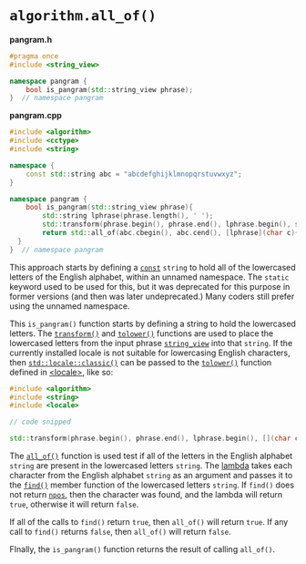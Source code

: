 # `algorithm.all_of()`

**pangram.h**
```cpp
#pragma once
#include <string_view>

namespace pangram {
    bool is_pangram(std::string_view phrase);
}  // namespace pangram
```

**pangram.cpp**

```cpp
#include <algorithm>
#include <cctype>
#include <string>

namespace {
    const std::string abc = "abcdefghijklmnopqrstuvwxyz";
}

namespace pangram {
    bool is_pangram(std::string_view phrase){
        std::string lphrase(phrase.length(), ' ');
        std::transform(phrase.begin(), phrase.end(), lphrase.begin(), std::tolower);
        return std::all_of(abc.cbegin(), abc.cend(), [lphrase](char c){ return lphrase.find(c) != std::string::npos; });
  }
}  // namespace pangram
```

This approach starts by defining a [`const`][const] `string` to hold all of the lowercased letters of the English alphabet, within an unnamed namespace.
The `static` keyword used to be used for this, but it was deprecated for this purpose in former versions (and then was later undeprecated.)
Many coders still prefer using the unnamed namespace.

This `is_pangram()` function starts by defining a string to hold the lowercased letters.
The [`transform()`][transform] and [`tolower()`][tolower] functions are used to place the lowercased letters from the input phrase [`string_view`][stringview] into that `string`.
If the currently installed locale is not suitable for lowercasing English characters, then [`std::locale::classic()`][locale-classic] can be passed to the [`tolower()`][tolower-locale] function defined in [&lt;locale&gt;][locale], like so:

```cpp
#include <algorithm>
#include <string>
#include <locale>

// code snipped

std::transform(phrase.begin(), phrase.end(), lphrase.begin(), [](char c){ return std::tolower(c, std::locale::classic()); });
```

The [`all_of()`][all_of] function is used test if all of the letters in the English alphabet `string` are present in the lowercased letters `string`.
The [lambda][lambda] takes each character from the English alphabet `string` as an argument and passes it to the [`find()`][find] member function of the lowercased letters `string`.
If `find()` does not return [`npos`][npos], then the character was found, and the lambda will return `true`, otherwise it will return `false`.

If all of the calls to `find()` return `true`, then `all_of()` will return `true`.
If any call to `find()` returns `false`, then `all_of()` will return `false`.

FInally, the `is_pangram()` function returns the result of calling `all_of()`.

[const]: https://en.cppreference.com/w/cpp/language/cv
[transform]: https://en.cppreference.com/w/cpp/algorithm/transform
[stringview]: https://en.cppreference.com/w/cpp/header/string_view
[locale]: https://en.cppreference.com/w/cpp/header/locale
[locale-classic]: https://en.cppreference.com/w/cpp/locale/locale/classic
[tolower]: https://en.cppreference.com/w/cpp/string/byte/tolower
[tolower-locale]: https://en.cppreference.com/w/cpp/locale/tolower
[all_of]: https://en.cppreference.com/w/cpp/algorithm/all_any_none_of
[lambda]: https://en.cppreference.com/w/cpp/language/lambda
[find]: https://en.cppreference.com/w/cpp/string/basic_string/find
[npos]: https://en.cppreference.com/w/cpp/string/basic_string/npos
